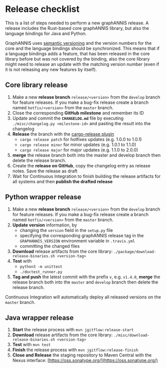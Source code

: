 # Release checklist

This is a list of steps needed to perform a new graphANNIS release.
A release includes the Rust-based core graphANNIS library, but also the
language bindings for Java and Python.

GraphANNIS uses [semantic versioning](https://semver.org/) and the version numbers for the core and the language bindings should be synchronized.
This means that if a language bindings adds a feature, that has been released in the core library before but was not covered by the binding, also the core library might need to release an update with the matching version number (even if it is not releasing any new features by itself).

## Core library release

1. Make a new **release branch** `release/<version>` from the `develop` branch for feature releases. If you make a bug-fix release create a branch named `hotfix/<version>` from the `master` branch.
2. Close the corresponding **GitHub milestone** and remember its ID
3. Update and commit the **`CHANGELOG.md`** file by executing `./misc/changelog.py <milestone-id>` and pasting the result into the changelog
4. **Release** the branch with the [cargo-release plugin](https://crates.io/crates/cargo-release)
   - `cargo release patch` for hotfixes updates (e.g. 1.0.0 to 1.0.1)
   - `cargo release minor` for minor updates (e.g. 1.0.1 to 1.1.0)
   - `cargo release major` for major updates (e.g. 1.1.0 to 2.0.0)
5. **merge** the release branch both into the master and develop branch then delete the release branch.
6.  Create the **release on GitHub**, copy the changelog entry as release notes. Save the release as draft
7.  Wait for Continuous Integration to finish building the release artifacts for all systems and then **publish the drafted release**

## Python wrapper release

1. Make a new **release branch** `release/<version>` from the `develop` branch for feature releases. If you make a bug-fix release create a branch named `hotfix/<version>` from the `master` branch.
2. **Update version** information, by 
    - changing the `version` field in the `setup.py` file
    - specifying the corresponding graphANNIS release tag in the `GRAPHANNIS_VERSION` environment variable in `.travis.yml`
    - committing the changed files
3. **Download** release artifacts from the core library: `./package/download-release-binaries.sh <version-tag>` 
4.  **Test** with 
    - `python3 -m unittest`
    - `./doctest_runner.py`
5. **Tag and push** the latest commit with the prefix `v`, e.g. `v1.4.0`, **merge** the release branch both into the `master` and `develop` branch then delete the release branch.

Continuous Integration will automatically deploy all released versions on the `master` branch.

## Java wrapper release

1. **Start** the release process with `mvn jgitflow:release-start`
2. **Download** release artifacts from the core library: `./misc/download-release-binaries.sh <version-tag>`
3. **Test** with `mvn test`
4. **Finish** the release process with `mvn jgitflow:release-finish`
5. **Close and Release** the staging repository to Maven Central with the Nexus interface: [https://oss.sonatype.org/](https://oss.sonatype.org/)
